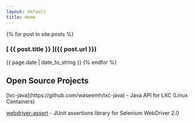 ```yaml
---
layout: default
title: Home
---
```



{% for post in site.posts %}
   <h3>[ {{ post.title }} ]({{ post.url }})</h3> 
   <span class="post-date">{{ page.date | date_to_string }}</span>
{% endfor %}

<h2>Open Source Projects</h2>
[lxc-java](https://github.com/waseemh/lxc-java) - Java API for LXC (Linux Containers)

[webdriver-assert](https://github.com/waseemh/webdriver-assert) - JUnit assertions library for Selenium WebDriver 2.0
